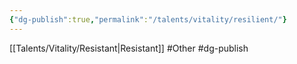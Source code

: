 ```yaml
---
{"dg-publish":true,"permalink":"/talents/vitality/resilient/"}
---
```


[[Talents/Vitality/Resistant\|Resistant]]
#Other #dg-publish